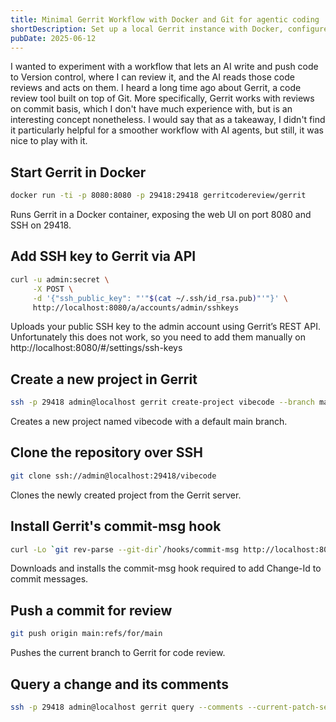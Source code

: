 ```yaml
---
title: Minimal Gerrit Workflow with Docker and Git for agentic coding
shortDescription: Set up a local Gerrit instance with Docker, configure SSH access, and push code for review. Could be useful for agentic coding
pubDate: 2025-06-12
---
```


I wanted to experiment with a workflow that lets an AI write and push code to Version control, where I can review it, and the AI reads those code reviews and acts on them.
I heard a long time ago about Gerrit, a code review tool built on top of Git.
More specifically, Gerrit works with reviews on commit basis, which I don't have much experience with, but is an interesting concept nonetheless.
I would say that as a takeaway, I didn't find it particularly helpful for a smoother workflow with AI agents, but still, it was nice to play with it.

## Start Gerrit in Docker

```bash
docker run -ti -p 8080:8080 -p 29418:29418 gerritcodereview/gerrit
```
Runs Gerrit in a Docker container, exposing the web UI on port 8080 and SSH on 29418.

## Add SSH key to Gerrit via API

```bash
curl -u admin:secret \
     -X POST \
     -d '{"ssh_public_key": "'"$(cat ~/.ssh/id_rsa.pub)"'"}' \
     http://localhost:8080/a/accounts/admin/sshkeys
```
Uploads your public SSH key to the admin account using Gerrit’s REST API.
Unfortunately this does not work, so you need to add them manually on http://localhost:8080/#/settings/ssh-keys

## Create a new project in Gerrit

```bash
ssh -p 29418 admin@localhost gerrit create-project vibecode --branch main
```

Creates a new project named vibecode with a default main branch.

## Clone the repository over SSH

```bash
git clone ssh://admin@localhost:29418/vibecode
```

Clones the newly created project from the Gerrit server.

## Install Gerrit's commit-msg hook

```bash
curl -Lo `git rev-parse --git-dir`/hooks/commit-msg http://localhost:8080/tools/hooks/commit-msg && chmod +x `git rev-parse --git-dir`/hooks/commit-msg
```

Downloads and installs the commit-msg hook required to add Change-Id to commit messages.

## Push a commit for review

```bash
git push origin main:refs/for/main
```
Pushes the current branch to Gerrit for code review.

## Query a change and its comments

```bash
ssh -p 29418 admin@localhost gerrit query --comments --current-patch-set 27eac4ed28b66d45e0ad30e795dda14ba70925d3
```
